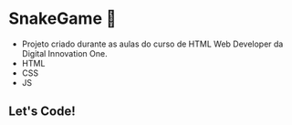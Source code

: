 # SnakeGame 🐍

- Projeto criado durante as aulas do curso de HTML Web Developer da Digital Innovation One.
- HTML
- CSS
- JS

## Let's Code!

